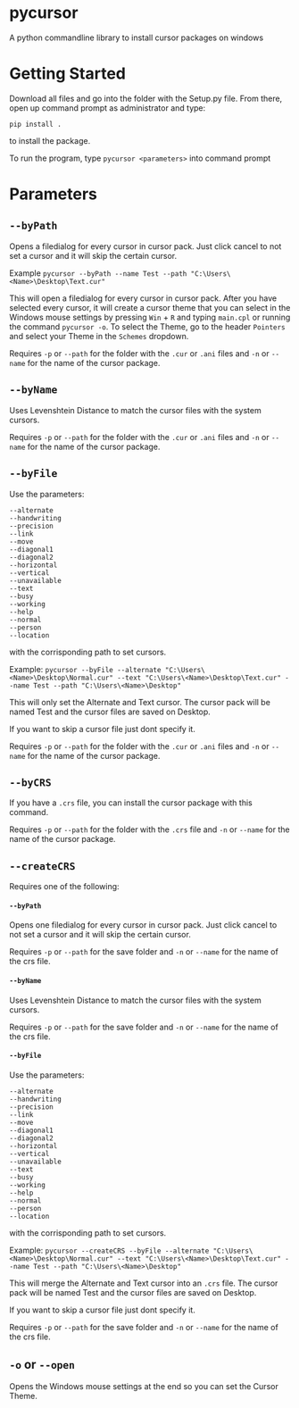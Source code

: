 # pycursor
A python commandline library to install cursor packages on windows


# Getting Started
Download all files and go into the folder with the Setup.py file. From there, open up command prompt as administrator and type: 
```
pip install .
```
to install the package.

To run the program, type `pycursor <parameters>` into command prompt

# Parameters

## `--byPath`
Opens a filedialog for every cursor in cursor pack. Just click cancel to not set a cursor and it will skip the certain cursor.

Example `pycursor --byPath --name Test --path "C:\Users\<Name>\Desktop\Text.cur"`

This will open a filedialog for every cursor in cursor pack. After you have selected every cursor, it will create a cursor theme that you can select in the Windows mouse settings by pressing `Win` + `R` and typing `main.cpl` or running the command `pycursor -o`. 
To select the Theme, go to the header `Pointers` and select your Theme in the `Schemes` dropdown.

Requires `-p` or `--path` for the folder with the `.cur` or `.ani` files and `-n` or `--name` for the name of the cursor package.
## `--byName`
Uses Levenshtein Distance to match the cursor files with the system cursors.

Requires `-p` or `--path` for the folder with the `.cur` or `.ani` files and `-n` or `--name` for the name of the cursor package.
## `--byFile`
Use the parameters:
```
--alternate
--handwriting 
--precision 
--link
--move 
--diagonal1
--diagonal2
--horizontal
--vertical
--unavailable
--text
--busy
--working
--help
--normal
--person
--location
```
with the corrisponding path to set cursors.

Example: `pycursor --byFile --alternate "C:\Users\<Name>\Desktop\Normal.cur" --text "C:\Users\<Name>\Desktop\Text.cur" --name Test --path "C:\Users\<Name>\Desktop"`

This will only set the Alternate and Text cursor. The cursor pack will be named Test and the cursor files are saved on Desktop.

If you want to skip a cursor file just dont specify it.


Requires `-p` or `--path` for the folder with the `.cur` or `.ani` files and `-n` or `--name` for the name of the cursor package.
## `--byCRS`
If you have a `.crs` file, you can install the cursor package with this command.

Requires `-p` or `--path` for the folder with the `.crs` file and `-n` or `--name` for the name of the cursor package.
## `--createCRS`
Requires one of the following:
#### `--byPath`
Opens one filedialog for every cursor in cursor pack. Just click cancel to not set a cursor and it will skip the certain cursor.

Requires `-p` or `--path` for the save folder and `-n` or `--name` for the name of the crs file.
#### `--byName`
Uses Levenshtein Distance to match the cursor files with the system cursors.

Requires `-p` or `--path` for the save folder and `-n` or `--name` for the name of the crs file.
#### `--byFile`
Use the parameters:
```
--alternate
--handwriting 
--precision 
--link
--move 
--diagonal1
--diagonal2
--horizontal
--vertical
--unavailable
--text
--busy
--working
--help
--normal
--person
--location
```
with the corrisponding path to set cursors.

Example: `pycursor --createCRS --byFile --alternate "C:\Users\<Name>\Desktop\Normal.cur" --text "C:\Users\<Name>\Desktop\Text.cur" --name Test --path "C:\Users\<Name>\Desktop"`

This will merge the Alternate and Text cursor into an `.crs` file. The cursor pack will be named Test and the cursor files are saved on Desktop.

If you want to skip a cursor file just dont specify it.

Requires `-p` or `--path` for the save folder and `-n` or `--name` for the name of the crs file.


## `-o` or `--open`
Opens the Windows mouse settings at the end so you can set the Cursor Theme.
